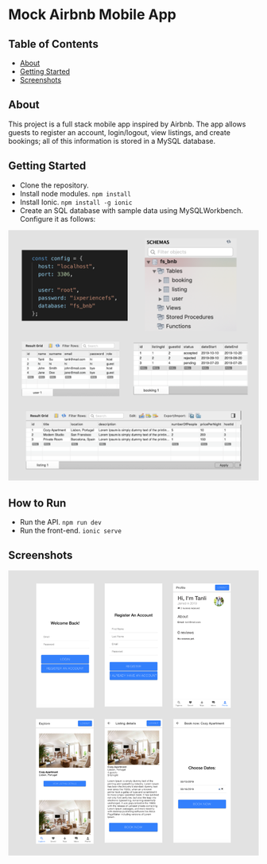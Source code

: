 # Mock Airbnb Mobile App

## Table of Contents
+ [About](#about)
+ [Getting Started](#getting_started)
+ [Screenshots](#screenshots)

## About <a name = "about"></a>
This project is a full stack mobile app inspired by Airbnb. The app allows guests to register an account, login/logout, view listings, and create bookings; all of this information is stored in a MySQL database.

## Getting Started <a name = "getting_started"></a>
- Clone the repository.
- Install node modules.
``npm install``
- Install Ionic.
``npm install -g ionic``
- Create an SQL database with sample data using MySQLWorkbench. Configure it as follows:

![alt text](assets/sample-database.png)

## How to Run <a name = "how_to_run"></a>
- Run the API.
``npm run dev``
- Run the front-end.
``ionic serve``

## Screenshots <a name = "screenshots"></a>
![alt text](assets/mock-airbnb.png)